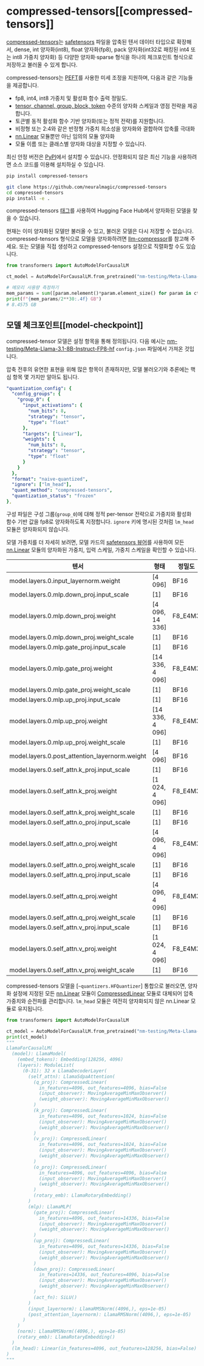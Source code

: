 <!--Copyright 2024 The HuggingFace Team. All rights reserved.

Licensed under the Apache License, Version 2.0 (the "License"); you may not use this file except in compliance with
the License. You may obtain a copy of the License at

http://www.apache.org/licenses/LICENSE-2.0

Unless required by applicable law or agreed to in writing, software distributed under the License is distributed on
an "AS IS" BASIS, WITHOUT WARRANTIES OR CONDITIONS OF ANY KIND, either express or implied. See the License for the
specific language governing permissions and limitations under the License.

⚠️ Note that this file is in Markdown but contain specific syntax for our doc-builder (similar to MDX) that may not be
rendered properly in your Markdown viewer.

-->

# compressed-tensors[[compressed-tensors]]

[compressed-tensors](https://github.com/neuralmagic/compressed-tensors)는 [safetensors](https://github.com/huggingface/safetensors) 파일을 압축된 텐서 데이터 타입으로 확장해서, dense, int 양자화(int8), float 양자화(fp8), pack 양자화(int32로 패킹된 int4 또는 int8 가중치 양자화) 등 다양한 양자화·sparse 형식을 하나의 체크포인트 형식으로 저장하고 불러올 수 있게 합니다.

compressed-tensors는 [PEFT](https://huggingface.co/docs/peft)를 사용한 미세 조정을 지원하며, 다음과 같은 기능들을 제공합니다.

- fp8, int4, int8 가중치 및 활성화 함수 출력 정밀도.
- [tensor, channel, group, block, token](https://github.com/neuralmagic/compressed-tensors/blob/83b2e7a969d70606421a76b9a3d112646077c8de/src/compressed_tensors/quantization/quant_args.py#L43-L52) 수준의 양자화 스케일과 영점 전략을 제공합니다.
- 토큰별 동적 활성화 함수 기반 양자화(또는 정적 전략)를 지원합니다.
- 비정형 또는 2:4와 같은 반정형 가중치 희소성을 양자화와 결합하여 압축률 극대화
- [nn.Linear](https://pytorch.org/docs/stable/generated/torch.nn.Linear.html) 모듈뿐만 아닌 임의의 모듈 양자화
- 모듈 이름 또는 클래스별 양자화 대상을 지정할 수 있습니다.

최신 안정 버전은 [PyPI](https://pypi.org/project/compressed-tensors)에서 설치할 수 있습니다. 안정화되지 않은 최신 기능을 사용하려면 소스 코드를 이용해 설치하실 수 있습니다.

<hfoptions id="install">
<hfoption id="PyPI">

```bash
pip install compressed-tensors
```

</hfoption>
<hfoption id="source code">

```bash
git clone https://github.com/neuralmagic/compressed-tensors
cd compressed-tensors
pip install -e .
```

</hfoption>
</hfoptions>

compressed-tensors [태그](https://huggingface.co/models?other=compressed-tensors)를 사용하여 Hugging Face Hub에서 양자화된 모델을 찾을 수 있습니다. 

현재는 이미 양자화된 모델만 불러올 수 있고, 불러온 모델은 다시 저장할 수 없습니다. compressed-tensors 형식으로 모델을 양자화하려면 [llm-compressor](https://github.com/vllm-project/llm-compressor)를 참고해 주세요. 또는 모델을 직접 생성하고 compressed-tensors 설정으로 직렬화할 수도 있습니다.

```python
from transformers import AutoModelForCausalLM

ct_model = AutoModelForCausalLM.from_pretrained("nm-testing/Meta-Llama-3.1-8B-Instruct-FP8-hf", device_map="auto")

# 메모리 사용량 측정하기
mem_params = sum([param.nelement()*param.element_size() for param in ct_model.parameters()])
print(f"{mem_params/2**30:.4f} GB")
# 8.4575 GB
```

## 모델 체크포인트[[model-checkpoint]]

compressed-tensor 모델은 설정 항목을 통해 정의됩니다. 다음 예시는 [nm-testing/Meta-Llama-3.1-8B-Instruct-FP8-hf](https://huggingface.co/nm-testing/Meta-Llama-3.1-8B-Instruct-FP8-hf/blob/main/config.json) `config.json` 파일에서 가져온 것입니다.

압축 전후의 유연한 표현을 위해 많은 항목이 존재하지만, 모델 불러오기와 추론에는 핵심 항목 몇 가지만 알아도 됩니다.

```yaml
"quantization_config": {
  "config_groups": {
    "group_0": {
      "input_activations": {
        "num_bits": 8,
        "strategy": "tensor",
        "type": "float"
      },
      "targets": ["Linear"],
      "weights": {
        "num_bits": 8,
        "strategy": "tensor",
        "type": "float"
      }
    }
  },
  "format": "naive-quantized",
  "ignore": ["lm_head"],
  "quant_method": "compressed-tensors",
  "quantization_status": "frozen"
},
```

구성 파일은 구성 그룹(`group_0`)에 대해 정적 per-tensor 전략으로 가중치와 활성화 함수 기반 값을 fp8로 양자화하도록 지정합니다. `ignore` 키에 명시된 것처럼 `lm_head` 모듈은 양자화되지 않습니다.

모델 가중치를 더 자세히 보려면, 모델 카드의 [safetensors 뷰어](https://huggingface.co/nm-testing/Meta-Llama-3.1-8B-Instruct-FP8-hf?show_file_info=model.safetensors.index.json)를 사용하여 모든 [nn.Linear](https://pytorch.org/docs/stable/generated/torch.nn.Linear.html) 모듈의 양자화된 가중치, 입력 스케일, 가중치 스케일을 확인할 수 있습니다.

| 텐서 | 형태 |	정밀도 |
| ------- | ----- | --------- |
model.layers.0.input_layernorm.weight	| [4 096]	| BF16 
model.layers.0.mlp.down_proj.input_scale	| [1]	| BF16 
model.layers.0.mlp.down_proj.weight	| [4 096, 14 336] |	F8_E4M3 
model.layers.0.mlp.down_proj.weight_scale |	[1]	| BF16 
model.layers.0.mlp.gate_proj.input_scale |	[1]	| BF16 
model.layers.0.mlp.gate_proj.weight	| [14 336, 4 096]	| F8_E4M3 
model.layers.0.mlp.gate_proj.weight_scale	| [1] |	BF16 
model.layers.0.mlp.up_proj.input_scale|	[1]	|BF16 
model.layers.0.mlp.up_proj.weight |	[14 336, 4 096]	| F8_E4M3 
model.layers.0.mlp.up_proj.weight_scale | [1]	| BF16 
model.layers.0.post_attention_layernorm.weight |	[4 096]	|BF16 
model.layers.0.self_attn.k_proj.input_scale |	[1]	|  BF16
model.layers.0.self_attn.k_proj.weight |	[1 024, 4 096]|	F8_E4M3
model.layers.0.self_attn.k_proj.weight_scale |[1]	| BF16 
model.layers.0.self_attn.o_proj.input_scale	| [1]	| BF16
model.layers.0.self_attn.o_proj.weight | [4 096, 4 096]	| F8_E4M3 
model.layers.0.self_attn.o_proj.weight_scale | [1]	| BF16 
model.layers.0.self_attn.q_proj.input_scale	| [1]	| BF16 
model.layers.0.self_attn.q_proj.weight | [4 096, 4 096]	| F8_E4M3 
model.layers.0.self_attn.q_proj.weight_scale |	[1] | BF16 
model.layers.0.self_attn.v_proj.input_scale	| [1] | BF16 
model.layers.0.self_attn.v_proj.weight |	[1 024, 4 096]	| F8_E4M3 
model.layers.0.self_attn.v_proj.weight_scale |	[1] |	BF16 

compressed-tensors 모델을 [`~quantizers.HFQuantizer`] 통합으로 불러오면, 양자화 설정에 지정된 모든 [nn.Linear](https://pytorch.org/docs/stable/generated/torch.nn.Linear.html) 모듈이 [CompressedLinear](https://github.com/neuralmagic/compressed-tensors/blob/975cb223b19fcac2b98a4271d17668462d4d6e1d/src/compressed_tensors/linear/compressed_linear.py#L30) 모듈로 대체되어 압축 가중치와 순전파를 관리합니다. `lm_head` 모듈은 여전히 양자화되지 않은 nn.Linear 모듈로 유지됩니다.

```python
from transformers import AutoModelForCausalLM

ct_model = AutoModelForCausalLM.from_pretrained("nm-testing/Meta-Llama-3.1-8B-Instruct-FP8-hf")
print(ct_model)
"""
LlamaForCausalLM(
  (model): LlamaModel(
    (embed_tokens): Embedding(128256, 4096)
    (layers): ModuleList(
      (0-31): 32 x LlamaDecoderLayer(
        (self_attn): LlamaSdpaAttention(
          (q_proj): CompressedLinear(
            in_features=4096, out_features=4096, bias=False
            (input_observer): MovingAverageMinMaxObserver()
            (weight_observer): MovingAverageMinMaxObserver()
          )
          (k_proj): CompressedLinear(
            in_features=4096, out_features=1024, bias=False
            (input_observer): MovingAverageMinMaxObserver()
            (weight_observer): MovingAverageMinMaxObserver()
          )
          (v_proj): CompressedLinear(
            in_features=4096, out_features=1024, bias=False
            (input_observer): MovingAverageMinMaxObserver()
            (weight_observer): MovingAverageMinMaxObserver()
          )
          (o_proj): CompressedLinear(
            in_features=4096, out_features=4096, bias=False
            (input_observer): MovingAverageMinMaxObserver()
            (weight_observer): MovingAverageMinMaxObserver()
          )
          (rotary_emb): LlamaRotaryEmbedding()
        )
        (mlp): LlamaMLP(
          (gate_proj): CompressedLinear(
            in_features=4096, out_features=14336, bias=False
            (input_observer): MovingAverageMinMaxObserver()
            (weight_observer): MovingAverageMinMaxObserver()
          )
          (up_proj): CompressedLinear(
            in_features=4096, out_features=14336, bias=False
            (input_observer): MovingAverageMinMaxObserver()
            (weight_observer): MovingAverageMinMaxObserver()
          )
          (down_proj): CompressedLinear(
            in_features=14336, out_features=4096, bias=False
            (input_observer): MovingAverageMinMaxObserver()
            (weight_observer): MovingAverageMinMaxObserver()
          )
          (act_fn): SiLU()
        )
        (input_layernorm): LlamaRMSNorm((4096,), eps=1e-05)
        (post_attention_layernorm): LlamaRMSNorm((4096,), eps=1e-05)
      )
    )
    (norm): LlamaRMSNorm((4096,), eps=1e-05)
    (rotary_emb): LlamaRotaryEmbedding()
  )
  (lm_head): Linear(in_features=4096, out_features=128256, bias=False)
)
"""
```
